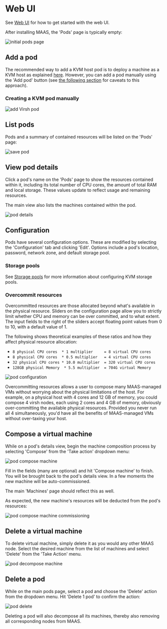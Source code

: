 # Web UI

See [Web UI][webui] for how to get started with the web UI.

After installing MAAS, the 'Pods' page is typically empty:

![initial pods page][img__pod-initial-page]


## Add a pod

The recommended way to add a KVM host pod is to deploy a machine as a KVM host
as explained [here][kvmdeploy]. However, you can add a pod manually using the
'Add pod' button (see [the following section][manualkvm] for caveats to this
approach).

### Creating a KVM pod manually

![add Virsh pod][img__pod-add-virsh]


## List pods

Pods and a summary of contained resources will be listed on the 'Pods' page:

![save pod][img__pod-list]

## View pod details

Click a pod's name on the 'Pods' page to show the resources contained within it,
including its total number of CPU cores, the amount of total RAM and local
storage. These values update to reflect usage and remaining resources.

The main view also lists the machines contained within the pod.

![pod details][img__pod-details]

## Configuration

Pods have several configuration options. These are modified by selecting the
'Configuration' tab and clicking 'Edit'. Options include a pod's location,
password, network zone, and default storage pool.

### Storage pools

See [Storage pools][storagepools] for more information about configuring KVM
storage pools.

### Overcommit resources

Overcommitted resources are those allocated beyond what's available in the
physical resource. Sliders on the configuration page allow you to strictly limit
whether CPU and memory can be over committed, and to what extent. The input
fields to the right of the sliders accept floating point values from 0 to 10,
with a default value of 1.

The following shows theoretical examples of these ratios and how they affect
physical resource allocation:

- `8 physical CPU cores  * 1 multiplier     = 8 virtual CPU cores`
- `8 physical CPU cores  * 0.5 multiplier   = 4 virtual CPU cores`
- `32 physical CPU cores * 10.0 multiplier  = 320 virtual CPU cores`
- `128GB physical Memory  * 5.5 multiplier  = 704G virtual Memory`

![pod configuration][img__pod-compose-config]

Overcommitting resources allows a user to compose many MAAS-managed VMs without
worrying about the physical limitations of the host. For example, on a physical
host with 4 cores and 12 GB of memory, you could compose 4 virsh nodes, each
using 2 cores and 4 GB of memory, obviously over-committing the available
physical resources. Provided you never run all 4 simultaneously, you'd have all
the benefits of MAAS-managed VMs without over-taxing your host.

## Compose a virtual machine

While on a pod's details view, begin the machine composition process by
selecting 'Compose' from the 'Take action' dropdown menu:

![pod compose machine][img__pod-compose-machine]

Fill in the fields (many are optional) and hit 'Compose machine' to finish. You
will be brought back to the pod's details view. In a few moments the new
machine will be auto-commissioned.

The main 'Machines' page should reflect this as well.

As expected, the new machine's resources will be deducted from the pod's
resources:

![pod compose machine commissioning][img__pod-compose-machine-commissioning]

## Delete a virtual machine

To delete virtual machine, simply delete it as you would any other MAAS node.
Select the desired machine from the list of machines and select 'Delete' from
the 'Take Action' menu.

![pod decompose machine][img__pod-decompose-machine]

## Delete a pod

While on the main pods page, select a pod and choose the 'Delete' action from
the dropdown menu. Hit 'Delete 1 pod' to confirm the action:

![pod delete][img__pod-delete]

Deleting a pod will also decompose all its machines, thereby also removing all
corresponding nodes from MAAS.



<!-- LINKS -->


[img__pod-initial-page]: ../media/manage-kvm-pods__2.5_pod-initial-page.png
[img__pod-add-rsd]: ../media/manage-kvm-pods__2.5_pod-add-rsd.png
[img__pod-add-virsh]: ../media/manage-kvm-pods__2.5_pod-add-virsh.png
[img__pod-list]: ../media/manage-kvm-pods__2.5_pod-list.png
[img__pod-details]: ../media/manage-kvm-pods__2.5_pod-details.png
[img__pod-compose-config]: ../media/manage-kvm-pods__2.5_pod-compose-config.png
[img__pod-compose-machine]: ../media/manage-kvm-pods__2.5_pod-compose-machine.png
[img__pod-compose-machine-commissioning]: ../media/manage-kvm-pods__2.5_pod-compose-machine-commissioning.png
[img__pod-decompose-machine]: ../media/manage-kvm-pods__2.5_pod-decompose-machine.png
[img__pod-delete]: ../media/manage-kvm-pods__2.5_pod-delete.png

[kvmdeploy]: manage-kvm-pods-add.md
[manualkvm]: manage-kvm-pods-add.md#manual/pre-2.5
[cli-compose-with-storage]: manage-cli-comp-hw.md#compose-pod-machines
[storagepools]: manage-kvm-pods-storage-pools.md
[webui]: installconfig-webui.md
